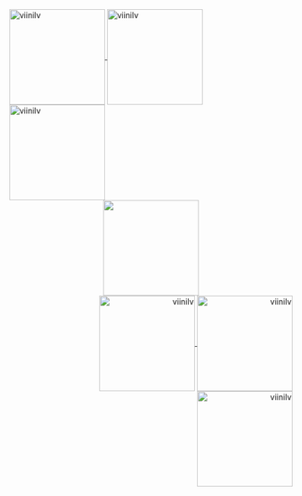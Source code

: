 </div>
  <div align="left">
  <a href="https://www.instagram.com/viinilv/"> 
      <img align="center" alt="viinilv" height="170" width="170" src="https://cdn.discordapp.com/attachments/916375412949528618/944139067803721728/240836407288fe134e9591f627087258.jpg">
  </a>
  <a href="https://www.instagram.com/viinilv/">
  <img align="center" alt="viinilv" height="170" width="170" src="https://cdn.discordapp.com/attachments/916375412949528618/944138597659975680/62f1e7855ec72228b9943dc5c865a5f3.jpg">
  </a>
    <a href="https://www.instagram.com/viinilv/"> 
      <img align="center" alt="viinilv" height="170" width="170" src="https://cdn.discordapp.com/attachments/916375412949528618/959283527420112896/9720243_a4705.gif">
  </a>
  </div>

<div align="center">
  <a href="https://github.com/luisviniciuslv">
  <img height="170" src="https://github-readme-stats.vercel.app/api/top-langs/?username=luisviniciuslv&layout=compact&langs_count=7&theme=dracula "/>
</div>
  
</div>
  <div align="right">
    </a>
  <a href="https://www.instagram.com/viinilv/">
  <img align="center" alt="viinilv" height="170" width="170" src="https://cdn.discordapp.com/attachments/916375412949528618/959283527910838272/9789633_ccaad.gif">
  </a>  
  <a href="https://www.instagram.com/viinilv/"> 
      <img align="center" alt="viinilv" height="170" width="170" src="https://wallpapercave.com/dwp1x/wp10229085.jpg">
  </a>
  <a href="https://www.instagram.com/viinilv/">
  <img align="center" alt="viinilv" height="170" width="170" src="https://cdn.discordapp.com/attachments/916375412949528618/944138342226858045/acf6e0e16ecab2d9dce4f80a2a5d5435.jpg">
  </a>  
  </div>
  
  
